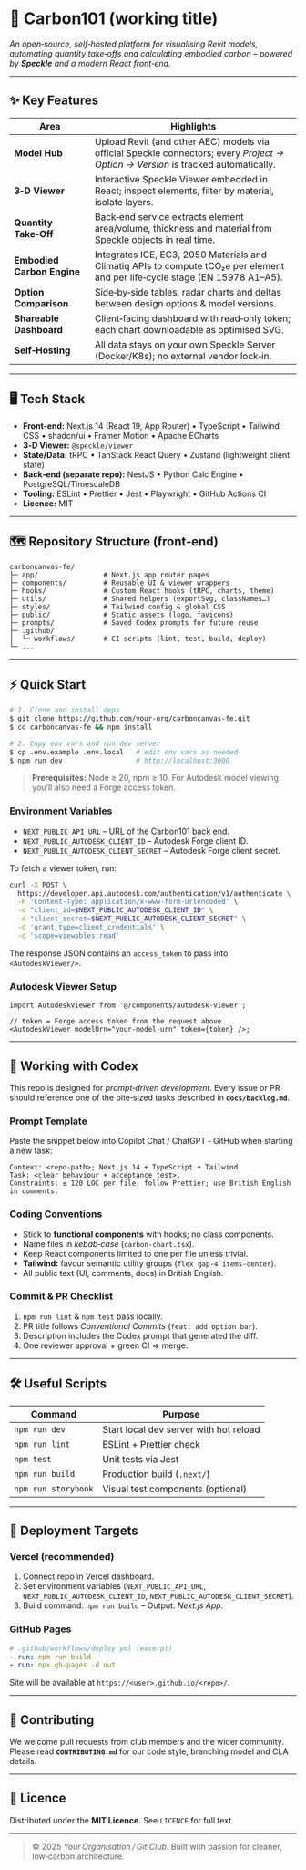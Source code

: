 # 🚀  Carbon101 (working title)

*An open‑source, self‑hosted platform for visualising Revit models, automating quantity take‑offs and calculating embodied carbon – powered by **Speckle** and a modern React front‑end.*

---

## ✨  Key Features

| Area                       | Highlights                                                                                                                        |
| -------------------------- | --------------------------------------------------------------------------------------------------------------------------------- |
| **Model Hub**              | Upload Revit (and other AEC) models via official Speckle connectors; every *Project → Option → Version* is tracked automatically. |
| **3‑D Viewer**             | Interactive Speckle Viewer embedded in React; inspect elements, filter by material, isolate layers.                               |
| **Quantity Take‑Off**      | Back‑end service extracts element area/volume, thickness and material from Speckle objects in real time.                          |
| **Embodied Carbon Engine** | Integrates ICE, EC3, 2050 Materials and Climatiq APIs to compute tCO₂e per element and per life‑cycle stage (EN 15978 A1–A5).     |
| **Option Comparison**      | Side‑by‑side tables, radar charts and deltas between design options & model versions.                                             |
| **Shareable Dashboard**    | Client‑facing dashboard with read‑only token; each chart downloadable as optimised SVG.                                           |
| **Self‑Hosting**           | All data stays on your own Speckle Server (Docker/K8s); no external vendor lock‑in.                                               |

---

## 🖥️  Tech Stack

* **Front‑end:** Next.js 14 (React 19, App Router) • TypeScript • Tailwind CSS • shadcn/ui • Framer Motion • Apache ECharts
* **3‑D Viewer:** `@speckle/viewer`
* **State/Data:** tRPC • TanStack React Query • Zustand (lightweight client state)
* **Back‑end (separate repo):** NestJS • Python Calc Engine • PostgreSQL/TimescaleDB
* **Tooling:** ESLint • Prettier • Jest • Playwright • GitHub Actions CI
* **Licence:** MIT

---

## 🗺️  Repository Structure (front‑end)

```
carboncanvas-fe/
├─ app/                # Next.js app router pages
├─ components/         # Reusable UI & viewer wrappers
├─ hooks/              # Custom React hooks (tRPC, charts, theme)
├─ utils/              # Shared helpers (exportSvg, classNames…)
├─ styles/             # Tailwind config & global CSS
├─ public/             # Static assets (logo, favicons)
├─ prompts/            # Saved Codex prompts for future reuse
├─ .github/
│  └─ workflows/       # CI scripts (lint, test, build, deploy)
└─ ...
```

---

## ⚡  Quick Start

```bash
# 1. Clone and install deps
$ git clone https://github.com/your‑org/carboncanvas-fe.git
$ cd carboncanvas-fe && npm install

# 2. Copy env vars and run dev server
$ cp .env.example .env.local   # edit env vars as needed
$ npm run dev                  # http://localhost:3000
```

> **Prerequisites:** Node ≥ 20, npm ≥ 10.  For Autodesk model viewing you’ll also need a Forge access token.

### Environment Variables

- `NEXT_PUBLIC_API_URL` – URL of the Carbon101 back end.
- `NEXT_PUBLIC_AUTODESK_CLIENT_ID` – Autodesk Forge client ID.
- `NEXT_PUBLIC_AUTODESK_CLIENT_SECRET` – Autodesk Forge client secret.

To fetch a viewer token, run:

```bash
curl -X POST \
  https://developer.api.autodesk.com/authentication/v1/authenticate \
  -H 'Content-Type: application/x-www-form-urlencoded' \
  -d "client_id=$NEXT_PUBLIC_AUTODESK_CLIENT_ID" \
  -d "client_secret=$NEXT_PUBLIC_AUTODESK_CLIENT_SECRET" \
  -d 'grant_type=client_credentials' \
  -d 'scope=viewables:read'
```

The response JSON contains an `access_token` to pass into `<AutodeskViewer/>`.

### Autodesk Viewer Setup

```tsx
import AutodeskViewer from '@/components/autodesk-viewer';

// token = Forge access token from the request above
<AutodeskViewer modelUrn="your-model-urn" token={token} />;
```

---

## 🤖  Working with **Codex**

This repo is designed for *prompt‑driven development*.  Every issue or PR should reference one of the bite‑sized tasks described in **`docs/backlog.md`**.

### Prompt Template

Paste the snippet below into Copilot Chat / ChatGPT ‑ GitHub when starting a new task:

```
Context: <repo‑path>; Next.js 14 + TypeScript + Tailwind.
Task: <clear behaviour + acceptance test>.
Constraints: ≤ 120 LOC per file; follow Prettier; use British English in comments.
```

### Coding Conventions

* Stick to **functional components** with hooks; no class components.
* Name files in *kebab‑case* (`carbon-chart.tsx`).
* Keep React components limited to one per file unless trivial.
* **Tailwind:** favour semantic utility groups (`flex gap‑4 items‑center`).
* All public text (UI, comments, docs) in British English.

### Commit & PR Checklist

1. `npm run lint` & `npm test` pass locally.
2. PR title follows *Conventional Commits* (`feat: add option bar`).
3. Description includes the Codex prompt that generated the diff.
4. One reviewer approval + green CI ⇒ merge.

---

## 🛠️  Useful Scripts

| Command             | Purpose                                |
| ------------------- | -------------------------------------- |
| `npm run dev`       | Start local dev server with hot reload |
| `npm run lint`      | ESLint + Prettier check                |
| `npm test`          | Unit tests via Jest                    |
| `npm run build`     | Production build (`.next/`)            |
| `npm run storybook` | Visual test components (optional)      |

---

## 🚀  Deployment Targets

### Vercel (recommended)

1. Connect repo in Vercel dashboard.
2. Set environment variables (`NEXT_PUBLIC_API_URL`,
   `NEXT_PUBLIC_AUTODESK_CLIENT_ID`,
   `NEXT_PUBLIC_AUTODESK_CLIENT_SECRET`).
3. Build command: `npm run build`  – Output: *Next.js App*.

### GitHub Pages

```yaml
# .github/workflows/deploy.yml (excerpt)
- run: npm run build
- run: npx gh-pages -d out
```

Site will be available at `https://<user>.github.io/<repo>/`.

---

## 🤝  Contributing

We welcome pull requests from club members and the wider community.  Please read **`CONTRIBUTING.md`** for our code style, branching model and CLA details.

---

## 📜  Licence

Distributed under the **MIT Licence**.  See `LICENCE` for full text.

---

> © 2025 *Your Organisation / Git Club*.  Built with passion for cleaner, low‑carbon architecture.
